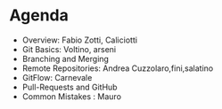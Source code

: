 # Agenda
* Overview: Fabio Zotti, Caliciotti
* Git Basics: Voltino, arseni  
* Branching and Merging
* Remote Repositories: Andrea Cuzzolaro,fini,salatino
* GitFlow: Carnevale
* Pull-Requests and GitHub
* Common Mistakes : Mauro
